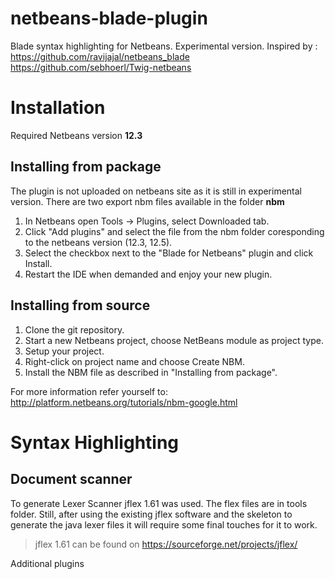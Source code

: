# netbeans-blade-plugin
Blade syntax highlighting for Netbeans.
Experimental version.
Inspired by :
https://github.com/ravijajal/netbeans_blade
https://github.com/sebhoerl/Twig-netbeans

Installation
============

Required Netbeans version **12.3**


Installing from package
----------------------

The plugin is not uploaded on netbeans site as it is still in experimental version.
There are two export nbm files available in the folder **nbm** 

1. In Netbeans open Tools -> Plugins, select Downloaded tab.
2. Click "Add plugins" and select the file from the nbm folder coresponding to the netbeans version (12.3, 12.5).
3. Select the checkbox next to the "Blade for Netbeans" plugin and click Install.
4. Restart the IDE when demanded and enjoy your new plugin.


Installing from source
----------------------

1. Clone the git repository.
2. Start a new Netbeans project, choose NetBeans module as project type.
3. Setup your project.
4. Right-click on project name and choose Create NBM.
5. Install the NBM file as described in "Installing from package".

For more information refer yourself to: http://platform.netbeans.org/tutorials/nbm-google.html


Syntax Highlighting
===================

Document scanner
----------------

To generate Lexer Scanner jflex 1.61 was used.
The flex files are in tools folder.
Still, after using the existing jflex software and the skeleton to generate the java lexer files it will require some final touches for it to work.

> jflex 1.61 can be found on https://sourceforge.net/projects/jflex/


Additional plugins


